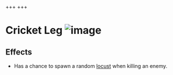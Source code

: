+++
+++

 # Cricket Leg ![image](/image/Cricket_Leg.png) 

Effects
---------


* Has a chance to spawn a random [locust](/wiki/Locust "Locust") when killing an enemy.


